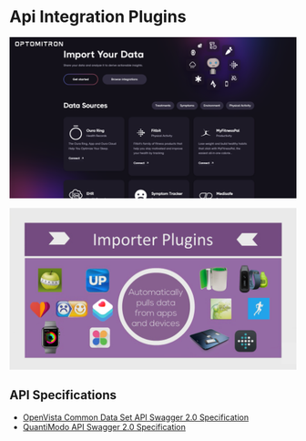 # Api Integration Plugins

![](api-integration-plugins/integrations-screenshot.PNG)

![](api-integration-plugins/importer-plugins.PNG)

## API Specifications

* [OpenVista Common Data Set API Swagger 2.0 Specification](api-integration-plugins/open-vista-common-data-set-api-v1.0.0-swagger-2.0.json)
* [QuantiModo API Swagger 2.0 Specification](https://docs.quantimo.do)
